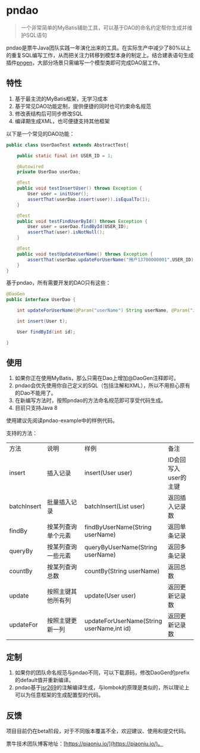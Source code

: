 pndao
====
>一个非常简单的MyBatis辅助工具，可以基于DAO的命名约定帮你生成并维护SQL语句

pndao是票牛Java团队实践一年演化出来的工具。在实际生产中减少了80%以上的重复SQL编写工作，从而把关注力转移到模型本身的制定上。结合建表语句生成插件[pngen](http://git.oschina.net/piaoniu/pngen)，大部分场景只需编写一个模型类即可完成DAO层工作。

## 特性

1. 基于最主流的MyBatis框架，无学习成本
2. 基于常见DAO功能定制，提供便捷的同时也可约束命名规范
3. 修改表结构后可同步修改SQL
4. 编译期生成XML，也可便捷支持其他框架

以下是一个常见的DAO功能：

```java
public class UserDaoTest extends AbstractTest{

	public static final int USER_ID = 1;

	@Autowired
	private UserDao userDao;

	@Test
	public void testInsertUser() throws Exception {
		User user = initUser();
		assertThat(userDao.insert(user)).isEqualTo(1);
	}

	@Test
	public void testFindUserById() throws Exception {
		User user = userDao.findById(USER_ID);
		assertThat(user).isNotNull();
	}

	@Test
	public void testUpdateUserName() throws Exception {
		assertThat(userDao.updateForUserName("用户13700000001",USER_ID)).isEqualTo(1);
	}
}
```

基于pndao，所有需要开发的DAO只有这些：

```java
@DaoGen
public interface UserDao {

	int updateForUserName(@Param("userName") String userName, @Param("id") int id);

	int insert(User t);

	User findById(int id);

}
```

## 使用

1. 如果你正在使用MyBatis，那么只需在Dao上增加@DaoGen注释即可。
2. pndao会优先使用你自己定义的SQL（包括注解和XML），所以不用担心原有的Dao不能用了。
3. 在新编写方法时，按照pndao的方法命名规范即可享受代码生成。
4. 目前只支持Java 8

使用建议先阅读pndao-example中的样例代码。

支持的方法：

<table>
    <tr>
        <td width="20%">方法</td>
        <td width="20%">说明</td>
        <td width="40%">样例</td>        
        <td>备注</td>
    </tr>
    <tr>
        <td>insert</td>
        <td>插入记录</td>
		 <td>insert(User user)</td>        
        <td>ID会回写入user的主键</td>
    </tr>
     <tr>
        <td>batchInsert</td>
        <td>批量插入记录</td>
		 <td>batchInsert(List<User> user)</td>        
        <td>返回插入记录数</td>
    </tr>
    <tr>
        <td>findBy</td>
        <td>按某列查询单个元素</td>
		 <td>findByUserName(String userName)</td>        
        <td>返回单条记录</td>
    </tr>
     <tr>
        <td>queryBy</td>
        <td>按某列查询一些元素</td>
		 <td>queryByUserName(String userName)</td>        
        <td>返回多条记录</td>
    </tr>
     <tr>
        <td>countBy</td>
        <td>按某列查询总数</td>
		 <td>countBy(String userName)</td>        
        <td>返回总数</td>
    </tr>
     <tr>
        <td>update</td>
        <td>按照主键其他所有列</td>
		 <td>update(User user)</td>        
        <td>返回更新记录数</td>
    </tr>    
     <tr>
        <td>updateFor</td>
        <td>按照主键更新一列</td>
		 <td>updateForUserName(String userName,int id)</td>        
        <td>返回更新记录数</td>
    </tr>
</table>

## 定制

1. 如果你的团队命名规范与pndao不同，可以下载源码，修改DaoGen的prefix的default值并重新编译。
2. pndao基于[jsr269](https://www.jcp.org/en/jsr/detail?id=269)的注解编译生成，与lombok的原理是类似的，所以理论上可以为任意框架的生成配置型的代码。

## 反馈

项目目前仍在beta阶段，对于不同版本覆盖不全，欢迎建议、使用和提交代码。

票牛技术团队博客地址：[https://piaoniu.io/](https://piaoniu.io/)。

